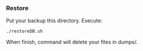 ### Restore
Put your backup this directory. Execute:
```
./restoreDB.sh
```
When finish, command will delete your files in dumps/.